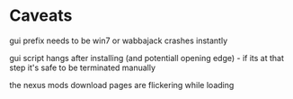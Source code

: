 # Caveats

gui prefix needs to be win7 or wabbajack crashes instantly

gui script hangs after installing (and potentiall opening edge) - if its at that step it's safe to be terminated manually

the nexus mods download pages are flickering while loading
